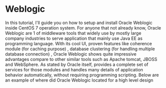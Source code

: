# Weblogic
In this tutorial, I'll guide you on how to setup and install Oracle Weblogic inside CentOS 7 operation system. For anyone that not already know, Oracle Weblogic are 1 of middleware tools that widely use by mostly large company industries to serve application that mainly use Java EE as programming language. With its cool UI, proven features like coherence module (for caching purpose) , database clustering (for handling multiple database connection) , Oracle Weblogic shows quite impressive advantages compare to other similar tools such as Apache tomcat, JBOSS and WebSphere. As stated by Oracle itself, provides a complete set of services for those modules and handles many details of application behavior automatically, without requiring programming scripting. Below are an example of where did Oracle Weblogic located for a high level design
